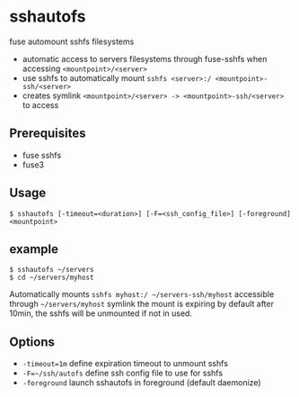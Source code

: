 # sshautofs
fuse automount sshfs filesystems

* automatic access to servers filesystems through fuse-sshfs when accessing `<mountpoint>/<server>`
* use sshfs to automatically mount `sshfs <server>:/ <mountpoint>-ssh/<server>`
* creates symlink `<mountpoint>/<server> -> <mountpoint>-ssh/<server>` to access

## Prerequisites

* fuse sshfs
* fuse3
  
## Usage

```
$ sshautofs [-timeout=<duration>] [-F=<ssh_config_file>] [-foreground] <mountpoint>
```

## example
```
$ sshautofs ~/servers
$ cd ~/servers/myhost
```
Automatically mounts `sshfs myhost:/ ~/servers-ssh/myhost` accessible through `~/servers/myhost` symlink
the mount is expiring by default after 10min, the sshfs will be unmounted if not in used.

## Options

* `-timeout=1m` define expiration timeout to unmount sshfs
* `-F=~/ssh/autofs` define ssh config file to use for sshfs
* `-foreground` launch sshautofs in foreground (default daemonize)
